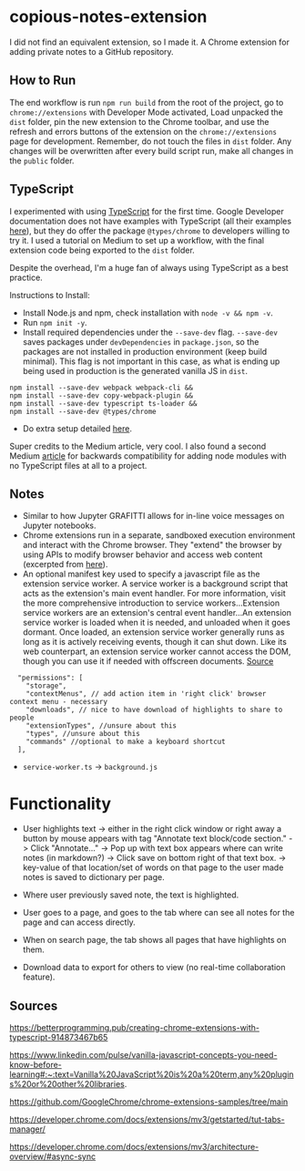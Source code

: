 # copious-notes-extension
I did not find an equivalent extension, so I made it.
A Chrome extension for adding private notes to a GitHub repository.


## How to Run

The end workflow is run `npm run build` from the root of the project, go to `chrome://extensions` with Developer Mode activated,
Load unpacked the `dist` folder, pin the new extension to the Chrome toolbar, and use the refresh and errors buttons of the extension
on the `chrome://extensions` page for development. Remember, do not touch the files in `dist` folder. Any changes will be overwritten after every build script run, make all changes in the `public` folder.


## TypeScript

I experimented with using [TypeScript](https://www.typescriptlang.org/) for the first time. Google Developer documentation does not have examples with TypeScript (all their examples [here](https://github.com/GoogleChrome/chrome-extensions-samples/tree/main)), but they do offer the package `@types/chrome` to developers willing to try it. I used a tutorial on Medium to set up a workflow, with the final extension code being exported to the `dist` folder.

Despite the overhead, I'm a huge fan of always using TypeScript as a best practice.

Instructions to Install:

- Install Node.js and npm, check installation with `node -v && npm -v`.
- Run `npm init -y`.
- Install required dependencies under the `--save-dev` flag. `--save-dev` saves packages under `devDependencies` in `package.json`, so the packages are not installed in production environment (keep build minimal). This flag is not important in this case, as what is ending up being used in production is the generated vanilla JS in `dist`.


```
npm install --save-dev webpack webpack-cli &&
npm install --save-dev copy-webpack-plugin &&
npm install --save-dev typescript ts-loader &&
npm install --save-dev @types/chrome
```
- Do extra setup detailed [here](https://betterprogramming.pub/creating-chrome-extensions-with-typescript-914873467b65).


Super credits to the Medium article, very cool. I also found a second Medium [article](https://medium.com/@steveruiz/using-a-javascript-library-without-type-declarations-in-a-typescript-project-3643490015f3) for backwards compatibility for adding node modules with no TypeScript files at all to a project.


## Notes

- Similar to how Jupyter GRAFITTI allows for in-line voice messages on Jupyter notebooks.
- Chrome extensions run in a separate, sandboxed execution environment and interact with the Chrome browser. They "extend" the browser by using APIs to modify browser behavior and access web content (excerpted from [here](https://betterprogramming.pub/creating-chrome-extensions-with-typescript-914873467b65)).
- An optional manifest key used to specify a javascript file as the extension service worker. A service worker is a background script that acts as the extension's main event handler. For more information, visit the more comprehensive introduction to service workers...Extension service workers are an extension's central event handler...An extension service worker is loaded when it is needed, and unloaded when it goes dormant. Once loaded, an extension service worker generally runs as long as it is actively receiving events, though it can shut down. Like its web counterpart, an extension service worker cannot access the DOM, though you can use it if needed with offscreen documents. [Source](https://developer.chrome.com/docs/extensions/mv3/manifest/background/)

```
  "permissions": [
    "storage",
    "contextMenus", // add action item in 'right click' browser context menu - necessary
    "downloads", // nice to have download of highlights to share to people
    "extensionTypes", //unsure about this
    "types", //unsure about this
    "commands" //optional to make a keyboard shortcut
  ],
```
- `service-worker.ts` -> `background.js`


# Functionality

- User highlights text -> either in the right click window or right away a button by mouse appears with tag "Annotate text block/code section." -> Click "Annotate..." -> Pop up with text box appears where can write notes (in markdown?) -> Click save on bottom right of that text box. -> key-value of that location/set of words on that page to the user made notes is saved to dictionary per page.
- Where user previously saved note, the text is highlighted. 
- User goes to a page, and goes to the tab where can see all notes for the page and can access directly.
- When on search page, the tab shows all pages that have highlights on them.

- Download data to export for others to view (no real-time collaboration feature).

## Sources

https://betterprogramming.pub/creating-chrome-extensions-with-typescript-914873467b65

https://www.linkedin.com/pulse/vanilla-javascript-concepts-you-need-know-before-learning#:~:text=Vanilla%20JavaScript%20is%20a%20term,any%20plugins%20or%20other%20libraries.

https://github.com/GoogleChrome/chrome-extensions-samples/tree/main

https://developer.chrome.com/docs/extensions/mv3/getstarted/tut-tabs-manager/

https://developer.chrome.com/docs/extensions/mv3/architecture-overview/#async-sync